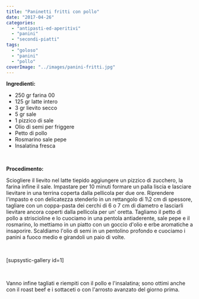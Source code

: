 ```yaml
---
title: "Paninetti fritti con pollo"
date: "2017-04-26"
categories: 
  - "antipasti-ed-aperitivi"
  - "panini"
  - "secondi-piatti"
tags: 
  - "goloso"
  - "panini"
  - "pollo"
coverImage: "../images/panini-fritti.jpg"
---
```


**Ingredienti:**

- 250 gr farina 00
- 125 gr latte intero
- 3 gr lievito secco
- 5 gr sale
- 1 pizzico di sale
- Olio di semi per friggere
- Petto di pollo
- Rosmarino sale pepe
- Insalatina fresca

 

**Procedimento:**

Sciogliere il lievito nel latte tiepido aggiungere un pizzico di zucchero, la farina infine il sale. Impastare per 10 minuti formare un palla liscia e lasciare lievitare in una terrina coperta dalla pellicola per due ore. Riprendere l'impasto e con delicatezza stenderlo in un rettangolo di 1\\2 cm di spessore, tagliare con un coppa-pasta dei cerchi di 6 o 7 cm di diametro e lasciarli lievitare ancora coperti dalla pellicola per un' oretta. Tagliamo il petto di pollo a striscioline e lo cuociamo in una pentola antiaderente, sale pepe e il rosmarino, lo mettiamo in un piatto con un goccio d'olio e erbe aromatiche a insaporire. Scaldiamo l'olio di semi in un pentolino profondo e cuociamo i panini a fuoco medio e girandoli un paio di volte.

 

\[supsystic-gallery id=1\]

 

Vanno infine tagliati e riempiti con il pollo e l'insalatina; sono ottimi anche con il roast beef e i sottaceti o con l'arrosto avanzato del giorno prima.
